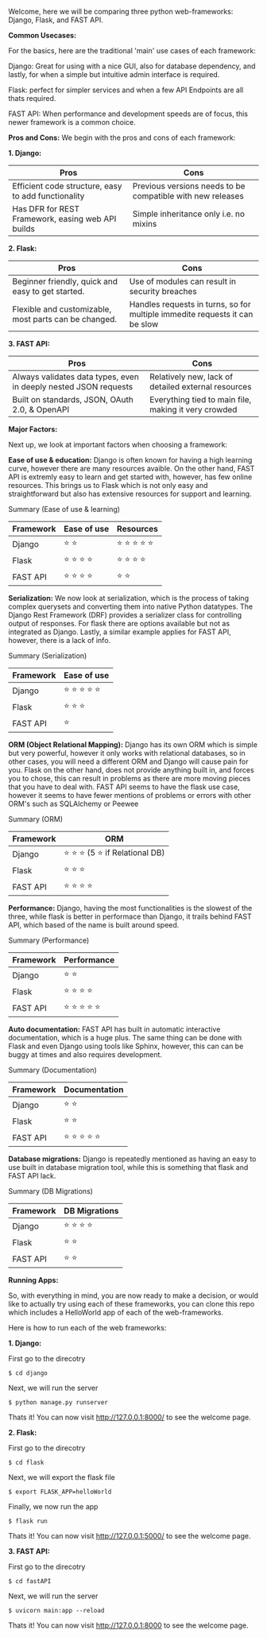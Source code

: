 Welcome, here we will be comparing three python web-frameworks: Django, Flask, and FAST API.

**Common Usecases:**

For the basics, here are the traditional 'main' use cases of each framework: 

Django: Great for using with a nice GUI, also for database dependency, and lastly, for when a simple but intuitive admin interface is required. 

Flask: perfect for simpler services and when a few API Endpoints are all thats required.

FAST API: When performance and development speeds are of focus, this newer framework is a common choice. 

**Pros and Cons:**
We begin with the pros and cons of each framework: 

**1. Django:** 

| Pros  | Cons |
| --- | --- |
| Efficient code structure, easy to add functionality  | Previous versions needs to be compatible with new releases  |
| Has DFR for REST Framework, easing web API builds  | Simple inheritance only i.e. no mixins  |

**2. Flask:** 

| Pros  | Cons |
| ------------- | ------------- |
| Beginner friendly, quick and easy to get started.  |  Use of modules can result in security breaches |
| Flexible and customizable, most parts can be changed.  | Handles requests in turns, so for multiple immedite requests it can be slow  |

**3. FAST API:**

| Pros  | Cons |
| ------------- | ------------- |
| Always validates data types, even in deeply nested JSON requests  |  Relatively new, lack of detailed external resources|
| Built on standards, JSON, OAuth 2.0, & OpenAPI  |  Everything tied to main file, making it very crowded|


**Major Factors:**

Next up, we look at important factors when choosing a framework:

**Ease of use & education:** Django is often known for having a high learning curve, however there are many resources avaible. On the other hand, FAST API is extremly easy to learn and get started with, however, has few online resources. This brings us to Flask which is not only easy and straightforward but also has extensive resources for support and learning. 

Summary (Ease of use & learning)

| Framework  | Ease of use | Resources |
| ------------- | ------------- | ------------- |
| Django  | :star: :star:  |  :star: :star: :star: :star: :star: |
| Flask |  :star: :star: :star: :star:  |  :star: :star: :star: :star:  |
| FAST API | :star: :star: :star: :star:  |  :star: :star:  |




**Serialization:** We now look at serialization, which is the process of taking complex querysets and converting them into native Python datatypes. The Django Rest Framework (DRF) provides a serializer class for controlling output of responses. For flask there are options available but not as integrated as Django. Lastly, a similar example applies for FAST API, however, there is a lack of info.

Summary (Serialization)

| Framework  | Ease of use | 
| ------------- | ------------- |
| Django  | :star: :star: :star: :star: :star: |  
| Flask |  :star: :star: :star: |  
| FAST API | :star:  | 


**ORM (Object Relational Mapping):** Django has its own ORM which is simple but very powerful, however it only works with relational databases, so in other cases, you will need a different ORM and Django will cause pain for you. Flask on the other hand, does not provide anything built in, and forces you to chose, this can result in problems as there are more moving pieces that you have to deal with. FAST API seems to have the flask use case, however it seems to have fewer mentions of problems or errors with other ORM's such as SQLAlchemy or Peewee

Summary (ORM)

| Framework  | ORM | 
| ------------- | ------------- |
| Django  | :star: :star: :star: (5 :star: if Relational DB) |  
| Flask |  :star: :star: :star: |  
| FAST API | :star: :star: :star: :star:| 





**Performance:** Django, having the most functionalities is the slowest of the three, while flask is better in performace than Django, it trails behind FAST API, which based of the name is built around speed.

Summary (Performance)

| Framework  | Performance | 
| ------------- | ------------- |
| Django  | :star: :star: |  
| Flask |  :star: :star: :star: :star: |  
| FAST API | :star: :star: :star: :star: :star:| 




**Auto documentation:** FAST API has built in automatic interactive documentation, which is a huge plus. The same thing can be done with Flask and even Django using tools like Sphinx, however, this can can be buggy at times and also requires development.

Summary (Documentation)

| Framework  | Documentation | 
| ------------- | ------------- |
| Django  | :star: :star: |  
| Flask |  :star: :star: |  
| FAST API | :star: :star: :star: :star: :star:| 




**Database migrations:** Django is repeatedly mentioned as having an easy to use built in database migration tool, while this is something that flask and FAST API lack.

Summary (DB Migrations)

| Framework  | DB Migrations | 
| ------------- | ------------- |
| Django  | :star: :star: :star: :star:  |  
| Flask |  :star: :star: |  
| FAST API | :star: :star: | 


**Running Apps:**

So, with everything in mind, you are now ready to make a decision, or would like to actually try using each of these frameworks, you can clone this repo which includes a HelloWorld app of each of the web-frameworks.

Here is how to run each of the web frameworks: 

**1. Django:** 

First go to the direcotry

```
$ cd django
```

Next, we will run the server

```
$ python manage.py runserver
```

Thats it! You can now visit http://127.0.0.1:8000/ to see the welcome page. 

**2. Flask:** 

First go to the direcotry

```
$ cd flask
```

Next, we will export the flask file

```
$ export FLASK_APP=helloWorld
```

Finally, we now run the app

```
$ flask run
```
Thats it! You can now visit http://127.0.0.1:5000/ to see the welcome page. 

**3. FAST API:** 

First go to the direcotry

```
$ cd fastAPI
```

Next, we will run the server

```
$ uvicorn main:app --reload
```
Thats it! You can now visit http://127.0.0.1:8000 to see the welcome page. 


